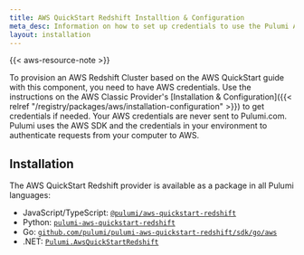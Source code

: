 ```yaml
---
title: AWS QuickStart Redshift Installtion & Configuration
meta_desc: Information on how to set up credentials to use the Pulumi AWS QuickStart Redshift component.
layout: installation
---
```


{{< aws-resource-note >}}

To provision an AWS Redshift Cluster based on the AWS QuickStart guide with this component, you need to have AWS credentials. Use the instructions on the AWS Classic Provider's [Installation & Configuration]({{< relref "/registry/packages/aws/installation-configuration" >}}) to get credentials if needed. Your AWS credentials are never sent to Pulumi.com. Pulumi uses the AWS SDK and the credentials in your environment to authenticate requests from your computer to AWS.

## Installation

The AWS QuickStart Redshift provider is available as a package in all Pulumi languages:

* JavaScript/TypeScript: [`@pulumi/aws-quickstart-redshift`](https://www.npmjs.com/package/@pulumi/aws-quickstart-redshift)
* Python: [`pulumi-aws-quickstart-redshift`](https://pypi.org/project/pulumi-aws-quickstart-redshift/)
* Go: [`github.com/pulumi/pulumi-aws-quickstart-redshift/sdk/go/aws`](https://github.com/pulumi/pulumi-aws-quickstart-redshift)
* .NET: [`Pulumi.AwsQuickStartRedshift`](https://www.nuget.org/packages/Pulumi.AwsQuickStartRedshift)
